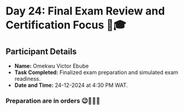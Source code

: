 # Day 24: Final Exam Review and Certification Focus 🎯🎓

## Participant Details

- **Name:** Omekwu Victor Ebube  
- **Task Completed:** Finalized exam preparation and simulated exam readiness.  
- **Date and Time:** 24-12-2024 at 4:30 PM WAT.  

### Preparation are in orders 😉🤫😮‍💨